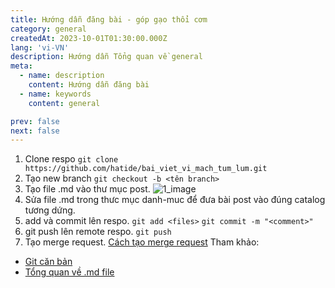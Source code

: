 ```yaml
---
title: Hướng dẫn đăng bài - góp gạo thổi cơm
category: general
createdAt: 2023-10-01T01:30:00.000Z
lang: 'vi-VN'
description: Hướng dẫn Tổng quan về general
meta:
  - name: description
    content: Hướng dẫn đăng bài
  - name: keywords
    content: general

prev: false
next: false
---
```

1. Clone respo `git clone https://github.com/hatide/bai_viet_vi_mach_tum_lum.git`
2. Tạo new branch `git checkout -b <tên branch>`
3. Tạo file .md vào thư mục post.
![1_image](/img/general/new_post/Capture.PNG)
4. Sửa file .md trong thưc mục danh-muc để đưa bài post vào đúng catalog tương dứng.
5. add và commit lên respo.
   `git add <files>`
   `git commit -m "<comment>"`
7. git push lên remote respo.
  `git push`
6. Tạo merge request. [Cách tạo merge request](https://codetot.net/merge-request-gitlab/)
Tham khảo: 
+ [Git căn bản](https://viblo.asia/p/nhung-lenh-git-co-ban-can-nho-V3m5W1OyZO7)
+ [Tổng quan về .md file](https://topdev.vn/blog/markdown-la-gi-cach-su-dung-markdown/)